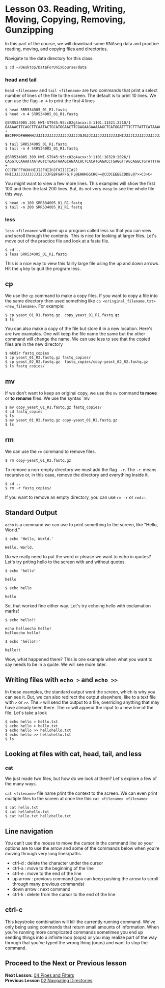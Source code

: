 # Lesson 03. Reading, Writing, Moving, Copying, Removing, Gunzipping 

In this part of the course, we will download some RNAseq data and practice reading, moving, and copying files and directories.

Navigate to the data directory for this class.

~~~ {.bash}
$ cd ~/Desktop/DataForUnixCourse/data
~~~


### head and tail
`head <filename>` and `tail <filename>` are two commands that print a select number of lines of the file to the screen. The default is to print 10 lines. We can use the flag `-n 4` to print the first 4 lines

~~~ {.bash}
$ head SRR534005_01_R1.fastq
$ head -n 4 SRR534005_01_R1.fastq
~~~
~~~ {.output}
@SRR534005.201 HWI-ST945:93:c02g4acxx:3:1101:11521:2210/1
GAAAAGTTCAGCTTCAATACTGCATGGAACTTCGAGAAGAAAAAGCTCATGGATTTTCTTTATTCATAAACCTCCTGCCAAATAAATGAATTAATTGAAA
+
BBCFFFDFHHHHHJJJJIJJJJJJJJJJJJJJJJGJGJJIJJJJJJIJJJJJHIJJJJIJJJJJJJJJJJJJIJHHHHHFFFFFEEEEDEEEDDEEDDDD
~~~

~~~ {.bash}
$ tail SRR534005_01_R1.fastq
$ tail -n 4 SRR534005_01_R1.fastq
~~~
~~~ {.output}
@SRR534005.300 HWI-ST945:93:c02g4acxx:3:1101:16320:2026/1
CAGGTCCAAAATAATAGTCTGAGTAAAGCANAACACTCACATGAGACCTGAGGTTAGCAGGCTGTATTTAACAGGTGCCTAATTTTTGGGTAATGCTGCC
+
CCCFDFFFHGHHHIJIJFHIIHJFHIIJII#2?FHIIJJJJJJJJJJJIJJJJFEBFGAFFG;F;@EHHHGGCHG>=@CCDCEEEECDDB;@?>>C3>C<
~~~

You might want to view a few more lines. This examples will show the first 100 and then the last 200 lines. But, its not very easy to see the whole file this way. 

~~~ {.bash}
$ head -n 100 SRR534005_01_R1.fastq
$ tail -n 200 SRR534005_01_R1.fastq
~~~

### less
`less <filename>` will open up a program called less so that you can view and scroll through the contents. This is nice for looking at larger files. Let's move out of the practice file and look at a fasta file.


~~~ {.bash}
$ cd ..
$ less SRR534005_01_R1.fastq
~~~

This is a nice way to view this fairly large file using the up and down arrows. 
Hit the `q` key to quit the program less. 


## cp
We use the `cp` command to make a copy files. If you want to copy a file into the same directory then used something like `cp <oringinal_filename.txt> <new_filename>`. For example:

~~~ {.bash}
$ cp yeast_01_R1.fastq.gz  copy_yeast_01_R1.fastq.gz
$ ls
~~~

You can also make a copy of the file but store it in a new location. Here's are two examples. One will keep the file name the same but the other command will change the name. We can use less to see that the copied files are in the new directory

~~~ {.bash}
$ mkdir fastq_copies
$ cp yeast_01_R2.fastq.gz fastq_copies/
$ cp yeast_02_R2.fastq.gz  fastq_copies/copy-yeast_02_R2.fastq.gz
$ ls fastq_copies/
~~~

## mv
If we don't want to keep an original copy, we use the `mv` command **to move** or **to rename** files. We use the syntax `mv <origingalfilename> <newfilename>

~~~ {.bash}
$ mv copy_yeast_01_R1.fastq.gz fastq_copies/
$ cd fastq_copies
$ ls	
$ mv yeast_01_R2.fastq.gz copy-yeast_01_R2.fastq.gz
$ ls
~~~

## rm 
We can use the `rm` command to remove files. 

~~~ {.bash}
$ rm copy-yeast_01_R2.fastq.gz
~~~

To remove a non-empty directory we must add the flag ` -r`. The `-r `means recursive or, in this case, remove the directory and everything inside it.

~~~ {.bash}
$ cd ..
$ rm -r fastq_copies/
~~~

If you want to remove an empty directory, you can use `rm -r` or `rmdir`.


## Standard Output


`echo` is a command we can use to print something to the screen, like "Hello, World." 

~~~ {.bash}
$ echo 'Hello, World.'
~~~
~~~ {.output}
Hello, World.
~~~

Do we really need to put the word or phrase we want to echo in quotes? Let's try priting hello to the screen with and without quotes.

~~~ {.bash}
$ echo 'hello'
~~~
~~~ {.output}
hello
~~~

~~~ {.bash}
$ echo hello
~~~
~~~ {.output}
hello
~~~

So, that worked fine either way. Let's try echoing hello with exclamation marks! 

~~~ {.bash}
$ echo hello!!
~~~
~~~ {.output}
echo helloecho hello!
helloecho hello!
~~~

~~~ {.bash}
$ echo 'hello!!'
~~~
~~~ {.output}
hello!!
~~~

Wow, what happened there?  This is one example when what you want to say needs to be in a quote. We will see more later.

## Writing files with `echo >` and `echo >>`

In these examples, the standard output went the screen, which is why you can see it. But, we can also redirect the output elsewhere, like to a text file with `>` or `>>`. The `>` will send the output to a file, overriding anything that may have already been there. The  `>>` will append the input to a new line of the file. Let's take a look

~~~ {.bash}
$ echo hello > hello.txt
$ echo hello > hello.txt
$ echo hello >> hellohello.txt
$ echo hello >> hellohello.txt
$ ls
~~~


## Looking at files with cat, head, tail, and less

### cat
We just made two files, but how do we look at them? Let's explore a few of the many ways.

`cat <filename>` file name print the context to the screen. We can even print multiple files to the screen at once like this `cat <filename> <filename>`

~~~ {.bash}
$ cat hello.txt
$ cat hellohello.txt
$ cat hello.txt hellohello.txt
~~~

## Line navigation
You can’t use the mouse to move the cursor in the command line so your options are to use the arrow and some of the commands below when you’re moving through very long lines/paths.
- ctrl-d : delete the character under the cursor
- ctrl-a : move to the beginning of the line
- ctrl-e : move to the end of the line
- up arrow : previous command (you can keep pushing the arrow to scroll through many previous commands)
- down arrow : next command
- ctrl-k : delete from the cursor to the end of the line

## ctrl-c 
This keystroke combination will kill the currently running command. We’ve only being using commands that return small amounts of information. When you’re running more complicated commands sometimes you end up sending things into a infinite loop (oops) or you may realize part of the way through that you’ve typed the wrong thing (oops) and want to stop the command. 


## Proceed to the Next or Previous lesson
**Next Lesson:** [04 Pipes and Filters](https://github.com/raynamharris/Shell_Intro_for_Transcriptomics/blob/master/lessons/04_PipesFilters.md)  
**Previous Lesson** [02 Navigating Directories](https://github.com/raynamharris/Shell_Intro_for_Transcriptomics/blob/master/lessons/02_Navigating_Dirs.md)